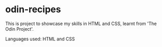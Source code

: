 # odin-recipes

This is project to showcase my skills in HTML and CSS, learnt from 'The Odin Project'.

Languages used:
HTML and CSS